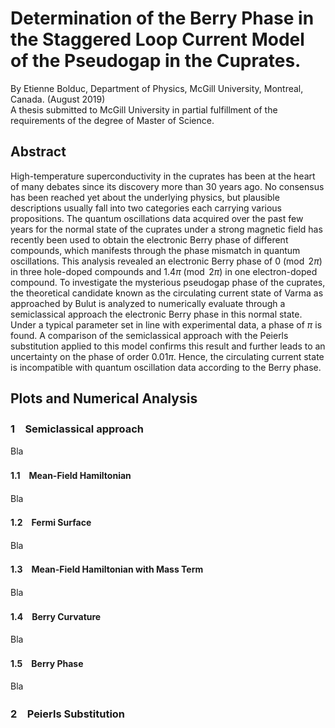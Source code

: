 # Determination of the Berry Phase in the Staggered Loop Current Model of the Pseudogap in the Cuprates.

By Etienne Bolduc, Department of Physics, McGill University, Montreal, Canada. (August 2019)  
A thesis submitted to McGill University in partial fulfillment of the requirements of the degree of Master of Science.

## Abstract

High-temperature superconductivity in the cuprates has been at the heart of many debates since its discovery more than 30 years ago. No consensus has been reached yet about the underlying physics, but plausible descriptions usually fall into two categories each carrying various propositions. The quantum oscillations data acquired over the past few years for the normal state of the cuprates under a strong magnetic field has recently been used to obtain the electronic Berry phase of different compounds, which manifests through the phase mismatch in quantum oscillations. This analysis revealed an electronic Berry phase of $0 \pmod{2\pi}$ in three hole-doped compounds and $1.4\pi \pmod{2\pi}$ in one electron-doped compound. To investigate the mysterious pseudogap phase of the cuprates, the theoretical candidate known as the circulating current state of Varma as approached by Bulut is analyzed to numerically evaluate through a semiclassical approach the electronic Berry phase in this normal state. Under a typical parameter set in line with experimental data, a phase of $\pi$ is found. A comparison of the semiclassical approach with the Peierls substitution applied to this model confirms this result and further leads to an uncertainty on the phase of order $0.01\pi$. Hence, the circulating current state is incompatible with quantum oscillation data according to the Berry phase.

## Plots and Numerical Analysis

### 1　Semiclassical approach

Bla

#### 1.1　Mean-Field Hamiltonian

Bla

#### 1.2　Fermi Surface

Bla

#### 1.3　Mean-Field Hamiltonian with Mass Term

Bla

#### 1.4　Berry Curvature

Bla

#### 1.5　Berry Phase

Bla

### 2　Peierls Substitution
